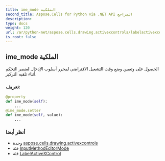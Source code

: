 ```yaml
---
title: ime_mode الملكية
second_title: Aspose.Cells for Python via .NET API المراجع
description:
type: docs
weight: 120
url: /ar/python-net/aspose.cells.drawing.activexcontrols/labelactivexcontrol/ime_mode/
is_root: false
---
```

##  ime_mode الملكية

الحصول على وتعيين وضع وقت التشغيل الافتراضي لمحرر أسلوب الإدخال لعنصر التحكم أثناء تلقيه التركيز.
###  تعريف:
```python
@property
def ime_mode(self):
    ...
@ime_mode.setter
def ime_mode(self, value):
    ...
```

###  أنظر أيضا
* وحدة [aspose.cells.drawing.activexcontrols](../../)
* فئة [InputMethodEditorMode](/cells/ar/python-net/aspose.cells.drawing.activexcontrols/inputmethodeditormode)
* فئة [LabelActiveXControl](/cells/ar/python-net/aspose.cells.drawing.activexcontrols/labelactivexcontrol)
